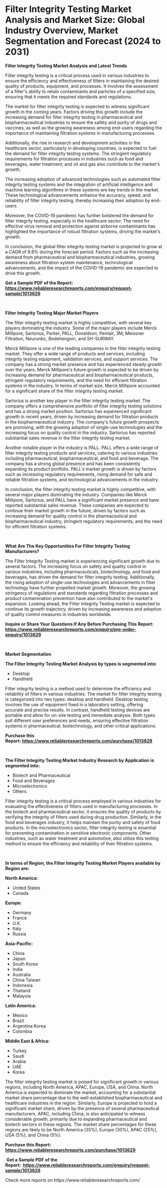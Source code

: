 <p><h1>Filter Integrity Testing Market Analysis and Market Size: Global Industry Overview, Market Segmentation and Forecast (2024 to 2031)</h1></p><p><strong>Filter Integrity Testing Market Analysis and Latest Trends</strong></p>
<p><p>Filter integrity testing is a critical process used in various industries to ensure the efficiency and effectiveness of filters in maintaining the desired quality of products, equipment, and processes. It involves the assessment of a filter's ability to retain contaminants and particles of a specified size, ensuring that it meets the required standards and regulations.</p><p>The market for filter integrity testing is expected to witness significant growth in the coming years. Factors driving this growth include the increasing demand for filter integrity testing in pharmaceutical and biopharmaceutical industries to ensure the safety and purity of drugs and vaccines, as well as the growing awareness among end-users regarding the importance of maintaining filtration systems in manufacturing processes.</p><p>Additionally, the rise in research and development activities in the healthcare sector, particularly in developing countries, is expected to fuel the demand for filter integrity testing systems. The stringent regulatory requirements for filtration processes in industries such as food and beverages, water treatment, and oil and gas also contribute to the market's growth.</p><p>The increasing adoption of advanced technologies such as automated filter integrity testing systems and the integration of artificial intelligence and machine learning algorithms in these systems are key trends in the market. These technological advancements enhance the accuracy, speed, and reliability of filter integrity testing, thereby increasing their adoption by end-users.</p><p>Moreover, the COVID-19 pandemic has further bolstered the demand for filter integrity testing, especially in the healthcare sector. The need for effective virus removal and protection against airborne contaminants has highlighted the importance of robust filtration systems, driving the market's growth.</p><p>In conclusion, the global filter integrity testing market is projected to grow at a CAGR of 9.8% during the forecast period. Factors such as the increasing demand from pharmaceutical and biopharmaceutical industries, growing awareness about filtration system maintenance, technological advancements, and the impact of the COVID-19 pandemic are expected to drive this growth.</p></p>
<p><strong>Get a Sample PDF of the Report:&nbsp; <a href="https://www.reliableresearchreports.com/enquiry/request-sample/1013629">https://www.reliableresearchreports.com/enquiry/request-sample/1013629</a></strong></p>
<p>&nbsp;</p>
<p><strong>Filter Integrity Testing Major Market Players</strong></p>
<p><p>The filter integrity testing market is highly competitive, with several key players dominating the industry. Some of the major players include Merck Millipore, Sartorius, Parker, PALL, Donaldson, Pentair, 3M, Meissner Filtration, Neuronbc, Bodehengxin, and SH-SURWAY.</p><p>Merck Millipore is one of the leading companies in the filter integrity testing market. They offer a wide range of products and services, including integrity testing equipment, validation services, and support services. The company has a strong market presence and has experienced steady growth over the years. Merck Millipore's future growth is expected to be driven by increasing demand for pharmaceutical and biopharmaceutical products, stringent regulatory requirements, and the need for efficient filtration systems in the industry. In terms of market size, Merck Millipore accounted for a significant share of the filter integrity testing market.</p><p>Sartorius is another key player in the filter integrity testing market. The company offers a comprehensive portfolio of filter integrity testing solutions and has a strong market position. Sartorius has experienced significant growth in recent years, driven by increasing demand for filtration products in the biopharmaceutical industry. The company's future growth prospects are promising, with the growing adoption of single-use technologies and the increasing focus on quality control in the industry. Sartorius has reported substantial sales revenue in the filter integrity testing market.</p><p>Another notable player in the industry is PALL. PALL offers a wide range of filter integrity testing products and services, catering to various industries including pharmaceutical, biopharmaceutical, and food and beverage. The company has a strong global presence and has been consistently expanding its product portfolio. PALL's market growth is driven by factors such as increasing regulatory requirements, rising demand for safe and reliable filtration systems, and technological advancements in the industry.</p><p>In conclusion, the filter integrity testing market is highly competitive, with several major players dominating the industry. Companies like Merck Millipore, Sartorius, and PALL have a significant market presence and have reported substantial sales revenue. These companies are expected to continue their market growth in the future, driven by factors such as increasing demand for quality control in the pharmaceutical and biopharmaceutical industry, stringent regulatory requirements, and the need for efficient filtration systems.</p></p>
<p>&nbsp;</p>
<p><strong>What Are The Key Opportunities For Filter Integrity Testing Manufacturers?</strong></p>
<p><p>The Filter Integrity Testing market is experiencing significant growth due to several factors. The increasing focus on safety and quality control in various industries, including pharmaceuticals, biotechnology, and food and beverages, has driven the demand for filter integrity testing. Additionally, the rising adoption of single-use technologies and advancements in filter technology have further propelled market growth. Moreover, the growing stringency of regulations and standards regarding filtration processes and product contamination prevention have also contributed to the market's expansion. Looking ahead, the Filter Integrity Testing market is expected to continue its growth trajectory, driven by increasing awareness and adoption of quality control measures in industries worldwide.</p></p>
<p><strong>Inquire or Share Your Questions If Any Before Purchasing This Report: <a href="https://www.reliableresearchreports.com/enquiry/pre-order-enquiry/1013629">https://www.reliableresearchreports.com/enquiry/pre-order-enquiry/1013629</a></strong></p>
<p>&nbsp;</p>
<p><strong>Market Segmentation</strong></p>
<p><strong>The Filter Integrity Testing Market Analysis by types is segmented into:</strong></p>
<p><ul><li>Desktop</li><li>Handheld</li></ul></p>
<p><p>Filter integrity testing is a method used to determine the efficiency and reliability of filters in various industries. The market for filter integrity testing is categorized into two types: desktop and handheld. Desktop testing involves the use of equipment fixed in a laboratory setting, offering accurate and precise results. In contrast, handheld testing devices are portable and allow for on-site testing and immediate analysis. Both types suit different user preferences and needs, ensuring effective filtration systems in pharmaceutical, biotechnology, and other critical applications.</p></p>
<p><strong>Purchase this Report:&nbsp;<a href="https://www.reliableresearchreports.com/purchase/1013629">https://www.reliableresearchreports.com/purchase/1013629</a></strong></p>
<p>&nbsp;</p>
<p><strong>The Filter Integrity Testing Market Industry Research by Application is segmented into:</strong></p>
<p><ul><li>Biotech and Pharmaceutical</li><li>Food and Beverages</li><li>Microelectronics</li><li>Others</li></ul></p>
<p><p>Filter integrity testing is a critical process employed in various industries for evaluating the effectiveness of filters used in manufacturing processes. In the biotech and pharmaceutical sector, it ensures the quality of products by verifying the integrity of filters used during drug production. Similarly, in the food and beverages industry, it helps maintain the purity and safety of food products. In the microelectronics sector, filter integrity testing is essential for preventing contamination in sensitive electronic components. Other industries, such as water treatment and automotive, also utilize this testing method to ensure the efficiency and reliability of their filtration systems.</p></p>
<p>&nbsp;</p>
<p><strong>In terms of Region, the Filter Integrity Testing Market Players available by Region are:</strong></p>
<p>
    <p> <strong> North America: </strong>
        <ul>
            <li>United States</li>
            <li>Canada</li>
        </ul>
        </p> 
    <p> <strong> Europe: </strong>
        <ul>
            <li>Germany</li>
            <li>France</li>
            <li>U.K.</li>
            <li>Italy</li>
            <li>Russia</li>
        </ul>
        </p> 
    <p> <strong> Asia-Pacific: </strong>
        <ul>
            <li>China</li>
            <li>Japan</li>
            <li>South Korea</li>
            <li>India</li>
            <li>Australia</li>
            <li>China Taiwan</li>
            <li>Indonesia</li>
            <li>Thailand</li>
            <li>Malaysia</li>
        </ul>
        </p> 
    <p> <strong> Latin America: </strong>
        <ul>
            <li>Mexico</li>
            <li>Brazil</li>
            <li>Argentina Korea</li>
            <li>Colombia</li>
        </ul>
        </p> 
    <p> <strong> Middle East & Africa: </strong>
        <ul>
            <li>Turkey</li>
            <li>Saudi</li>
            <li>Arabia</li>
            <li>UAE</li>
            <li>Korea</li>
        </ul>
    </p>
    </p>
<p><p>The filter integrity testing market is poised for significant growth in various regions, including North America, APAC, Europe, USA, and China. North America is expected to dominate the market, accounting for a substantial market share percentage due to the well-established biopharmaceutical and healthcare industries in the region. Similarly, Europe is projected to hold a significant market share, driven by the presence of several pharmaceutical manufacturers. APAC, including China, is also anticipated to witness considerable growth, primarily due to expanding pharmaceutical and biotech sectors in these regions. The market share percentages for these regions are likely to be North America (35%), Europe (30%), APAC (25%), USA (5%), and China (5%).</p></p>
<p><strong>Purchase this Report: <a href="https://www.reliableresearchreports.com/purchase/1013629">https://www.reliableresearchreports.com/purchase/1013629</a></strong></p>
<p>&nbsp;<strong>Get a Sample PDF of the Report:&nbsp;&nbsp;<a href="https://www.reliableresearchreports.com/enquiry/request-sample/1013629">https://www.reliableresearchreports.com/enquiry/request-sample/1013629</a></strong></p>
<p><strong></strong></p>
<p>Check more reports on https://www.reliableresearchreports.com/</p>